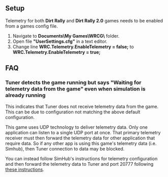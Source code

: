 ## Setup

Telemetry for both **Dirt Rally** and **Dirt Rally 2.0** games needs to be enabled from a games config file.

1. Navigate to **Documents\\My Games\\WRCG\\**  folder.
2. Open file **"UserSettings.cfg"** in a text editor.
3. Change line **WRC.Telemetry.EnableTelemetry = false;** to **WRC.Telemetry.EnableTelemetry = true;**
## FAQ

### Tuner detects the game running but says "Waiting for telemetry data from the game" even when simulation is already running

This indicates that Tuner does not receive telemetry data from the game. This can be due to configuration not matching
the above default configuration.

This game uses UDP technology to deliver telemetry data. Only one application can listen to a single UDP port at once.
That primary telemetry receiver must then forward the telemetry data for other application that require data.
So if any other app is using this game's telemetry data (i.e. Simhub), then Tuner connection to data may be blocked.

You can instead follow SimHub's instructions for telemetry configuration and then forward the telemetry data to Tuner and port 20777 following [these instructions](https://github.com/SHWotever/SimHub/wiki/Sharing-UDP-data-with-other-applications). 